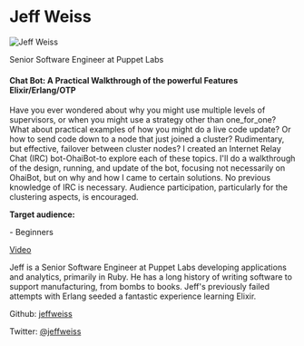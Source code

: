 # Jeff Weiss

![Jeff Weiss](http://s3.amazonaws.com/esl-conf-stg/media/files/000/000/050/thumbnail/Jeff_Weiss.jpg?1459349079)

Senior Software Engineer at Puppet Labs

#### Chat Bot: A Practical Walkthrough of the powerful Features Elixir/Erlang/OTP

Have you ever wondered about why you might use multiple levels of supervisors, or when you might use a strategy other than one\_for\_one? What about practical examples of how you might do a live code update? Or how to send code down to a node that just joined a cluster? Rudimentary, but effective, failover between cluster nodes? I created an Internet Relay Chat (IRC) bot-OhaiBot-to explore each of these topics. I'll do a walkthrough of the design, running, and update of the bot, focusing not necessarily on OhaiBot, but on why and how I came to certain solutions. No previous knowledge of IRC is necessary. Audience participation, particularly for the clustering aspects, is encouraged.

**Target audience:**

\- Beginners

[Video](https://youtu.be/NrrUyRt_B1w)

Jeff is a Senior Software Engineer at Puppet Labs developing applications and analytics, primarily in Ruby. He has a long history of writing software to support manufacturing, from bombs to books. Jeff's previously failed attempts with Erlang seeded a fantastic experience learning Elixir.

Github: [jeffweiss](https://github.com/jeffweiss)

Twitter: [@jeffweiss](https://twitter.com/jeffweiss)

